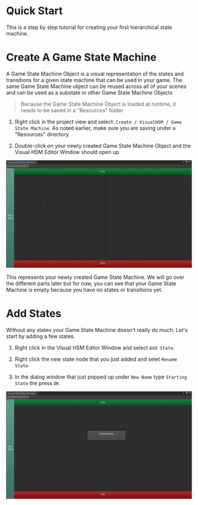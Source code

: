 # Quick Start

This is a step by step tutorial for creating your first hierarchical state machine.

# Create A Game State Machine

A Game State Machine Object is a visual representation of the states and transitions for a given state machine that can be used in your game. The same Game State Machine object can be reused across all of your scenes and can be used as a substate in other Game State Machine Objects

> Because the Game State Machine Object is loaded at runtime, it needs to be saved in a "Resources" folder

1. Right click in the project view and select: `Create / VisualHSM / Game State Machine`. As noted earlier, make sure you are saving under a "Resources" directory

2. Double-click on your newly created Game State Machine Object and the Visual HSM Editor Window should open up

![VisualHSM Editor Window](media/Visual%20HSM%20Editor%20Window.png)

This represents your newly created Game State Machine. We will go over the different parts later but for now, you can see that your Game State Machine is empty because you have no states or transitions yet.

# Add States

Without any states your Game State Machine doesn't really do much. Let's start by adding a few states.

1. Right click in the Visual HSM Editor Window and select `Add State`.

2. Right click the new state node that you just added and selet `Rename State`

3. In the dialog window that just popped up under `New Name` type `Starting State` the press `OK`

![Adding Starting State](media/Adding%20Starting%20State.png)
